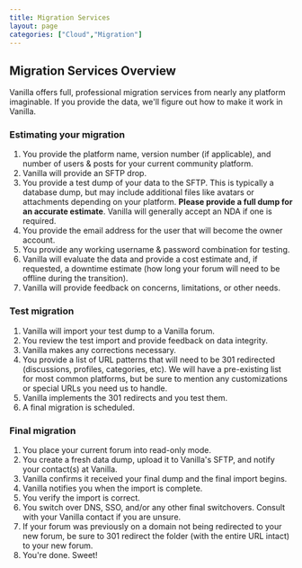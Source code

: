 ```yaml
---
title: Migration Services
layout: page
categories: ["Cloud","Migration"]
---
```


## Migration Services Overview

Vanilla offers full, professional migration services from nearly any platform imaginable. If you provide the data, we'll figure out how to make it work in Vanilla.

### Estimating your migration

1. You provide the platform name, version number (if applicable), and number of users & posts for your current community platform.
1. Vanilla will provide an SFTP drop.
1. You provide a test dump of your data to the SFTP. This is typically a database dump, but may include additional files like avatars or attachments depending on your platform. **Please provide a full dump for an accurate estimate**. Vanilla will generally accept an NDA if one is required.
2. You provide the email address for the user that will become the owner account.
3. You provide any working username & password combination for testing.
2. Vanilla will evaluate the data and provide a cost estimate and, if requested, a downtime estimate (how long your forum will need to be offline during the transition).
3. Vanilla will provide feedback on concerns, limitations, or other needs.

### Test migration

1. Vanilla will import your test dump to a Vanilla forum.
2. You review the test import and provide feedback on data integrity.
3. Vanilla makes any corrections necessary.
4. You provide a list of URL patterns that will need to be 301 redirected (discussions, profiles, categories, etc). We will have a pre-existing list for most common platforms, but be sure to mention any customizations or special URLs you need us to handle.
5. Vanilla implements the 301 redirects and you test them.
6. A final migration is scheduled.

### Final migration

1. You place your current forum into read-only mode.
2. You create a fresh data dump, upload it to Vanilla's SFTP, and notify your contact(s) at Vanilla.
3. Vanilla confirms it received your final dump and the final import begins.
4. Vanilla notifies you when the import is complete.
5. You verify the import is correct.
6. You switch over DNS, SSO, and/or any other final switchovers. Consult with your Vanilla contact if you are unsure.
7. If your forum was previously on a domain not being redirected to your new forum, be sure to 301 redirect the folder (with the entire URL intact) to your new forum.
8. You're done. Sweet!